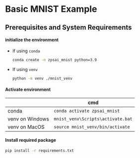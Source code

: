 # Basic MNIST Example

## Prerequisites and System Requirements
#### initialize the environment
- If using `conda`
    ```bash
    conda create -n zpsai_mnist python=3.9
    ```

- If using `venv`
    ```bash
    python -m venv ./mnist_venv
    ```

#### Activate environment
|     | cmd |
| -------- | ------- |
| conda  | `conda activate zpsai_mnist` |
| venv on Windows | `mnist_venv\Scripts\activate.bat` |
| venv on MacOS | `source mnist_venv/bin/activate` |

#### Install required package
```bash
pip install -r requirements.txt
```